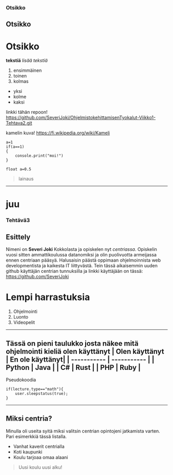 ### Otsikko
## Otsikko
# Otsikko

**tekstiä**
*lisää tekstiä*

1. ensimmäinen
2. toinen
3. kolmas

- yksi
- kolme
- kaksi

linkki tähän repoon! https://github.com/SeveriJoki/OhjelmistokehittamisenTyokalut-Viikko1-Tehtava2.git

kamelin kuva! 
https://fi.wikipedia.org/wiki/Kameli

```
a=1
if(a==1)
{
    console.print("moi!")
}

float a=0.5
```
> lainaus

---

# juu

### Tehtävä3
## Esittely
Nimeni on **Severi Joki** Kokkolasta ja opiskelen nyt *centriassa*. Opiskelin vuosi sitten ammattikoulussa datanomiksi ja olin puolivuotta armeijassa ennen centriaan pääsyä. Halusaisin päästä oppimaan ohjelmoinnista web developmentista ja kaikesta IT liittyvästä. Tein tässä aikaisemmin uuden github käyttäjän centrian tunnuksilla ja linkki käyttäjään on tässä: https://github.com/SeveriJoki
# Lempi harrastuksia
1. Ohjelmointi
2. Luonto
3. Videopelit
---

Tässä on pieni taulukko josta näkee mitä ohjelmointi kieliä olen käyttänyt
| Olen käyttänyt  | En ole käyttänyt|
| -----------     | -----------     |
| Python          | Java            |
| C#              | Rust            |
| PHP             | Ruby            |
---

Pseudokoodia
```
if(lecture.type=="math"){
    user.sleepstatus(true);
}
```
---

## Miksi centria?
Minulla oli useita syitä miksi valitsin centrian opintojeni jatkamista varten. Pari esimerkkiä tässä listalla.
- Vanhat kaverit centrialla
- Koti kaupunki
- Koulu tarjoaa omaa alaani

>Uusi koulu uusi alku!